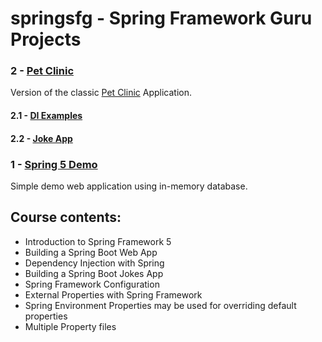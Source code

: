 # springsfg - Spring Framework Guru Projects

### 2 - [Pet Clinic](petclinic) 
Version of the classic [Pet Clinic](https://github.com/spring-projects/spring-petclinic) Application.

#### 2.1 - [DI Examples](depinjexamples)

#### 2.2 - [Joke App](jokes)

### 1 - [Spring 5 Demo](spring5demo)
 Simple demo web application using in-memory database.

## Course contents:

* Introduction to Spring Framework 5
* Building a Spring Boot Web App
* Dependency Injection with Spring
* Building a Spring Boot Jokes App
* Spring Framework Configuration
* External Properties with Spring Framework
* Spring Environment Properties may be used for overriding default properties
* Multiple Property files
